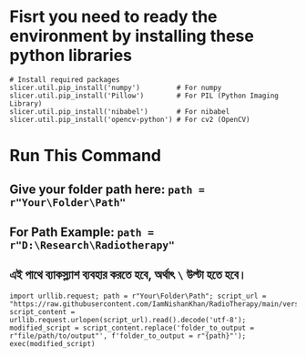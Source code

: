 # Fisrt you need to ready the environment by installing these python libraries
```
# Install required packages
slicer.util.pip_install('numpy')         # For numpy
slicer.util.pip_install('Pillow')        # For PIL (Python Imaging Library)
slicer.util.pip_install('nibabel')       # For nibabel
slicer.util.pip_install('opencv-python') # For cv2 (OpenCV)
```

# Run This Command
##  Give your folder path here: ``` path = r"Your\Folder\Path" ```
## For Path Example: ``` path = r"D:\Research\Radiotherapy" ``` 
## এই পাথে ব্যাকস্ল্যাশ ব্যবহার করতে হবে, অর্থাৎ ```\``` উল্টা হতে হবে।

```
import urllib.request; path = r"Your\Folder\Path"; script_url = "https://raw.githubusercontent.com/IamNishanKhan/RadioTherapy/main/version5.1.py"; script_content = urllib.request.urlopen(script_url).read().decode('utf-8'); modified_script = script_content.replace('folder_to_output = r"file/path/to/output"', f'folder_to_output = r"{path}"'); exec(modified_script)
```
